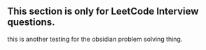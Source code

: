 ## This section is only for LeetCode Interview questions.

this is another testing for the obsidian problem solving thing.


